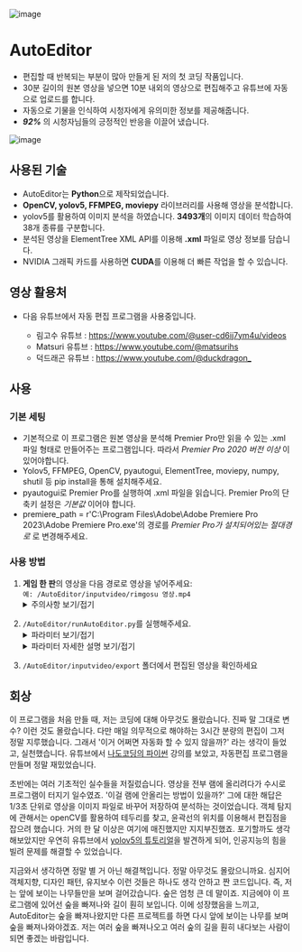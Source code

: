 ![image](https://github.com/rimgosu/AutoEditor/assets/120752098/a6c16f86-0fe8-4456-8112-2abf5d2f40de)

# AutoEditor

- 편집할 때 반복되는 부분이 많아 만들게 된 저의 첫 코딩 작품입니다.
- 30분 길이의 원본 영상을 넣으면 10분 내외의 영상으로 편집해주고 유튜브에 자동으로 업로드를 합니다.
- 자동으로 기물을 인식하여 시청자에게 유의미한 정보를 제공해줍니다.
- _**92%**_ 의 시청자님들의 긍정적인 반응을 이끌어 냈습니다.

![image](https://github.com/rimgosu/AutoEditor/assets/120752098/98e56e45-ed01-4316-ad6d-689eb8a3f3a2)

## 사용된 기술
- AutoEditor는 **Python**으로 제작되었습니다.
- **OpenCV, yolov5, FFMPEG, moviepy** 라이브러리를 사용해 영상을 분석합니다.
- yolov5를 활용하여 이미지 분석을 하였습니다. **3493개**의 이미지 데이터 학습하여 38개 종류를 구분합니다.
- 분석된 영상을 ElementTree XML API를 이용해 **.xml** 파일로 영상 정보를 담습니다.
- NVIDIA 그래픽 카드를 사용하면 **CUDA**를 이용해 더 빠른 작업을 할 수 있습니다.

## 영상 활용처

- 다음 유튜브에서 자동 편집 프로그램을 사용중입니다.

  - 림고수 유튜브 : <https://www.youtube.com/@user-cd6ij7ym4u/videos>
  - Matsuri 유튜브 : <https://www.youtube.com/@matsurihs>
  - 덕드래곤 유튜브 : <https://www.youtube.com/@duckdragon_>


## 사용

### 기본 세팅
- 기본적으로 이 프로그램은 원본 영상을 분석해 Premier Pro만 읽을 수 있는 .xml 파일 형태로 만들어주는 프로그램입니다. 따라서 _Premier Pro 2020 버전 이상_ 이 있어야합니다.
- Yolov5, FFMPEG, OpenCV, pyautogui, ElementTree, moviepy, numpy, shutil 등 pip install을 통해 설치해주세요.
- pyautogui로 Premier Pro를 실행하여 .xml 파일을 읽습니다. Premier Pro의 단축키 설정은 _기본값_ 이어야 합니다.
- premiere_path = r'C:\Program Files\Adobe\Adobe Premiere Pro 2023\Adobe Premiere Pro.exe'의 경로를 _Premier Pro가 설치되어있는 절대경로_ 로 변경해주세요.

### 사용 방법

<ol start="1" data-sourcepos="45:1-46:0" dir="auto">
<li data-sourcepos="45:1-46:0"><strong>게임 한 판</strong>의 영상을 다음 경로로 영상을 넣어주세요: <br><code>예: /AutoEditor/inputvideo/rimgosu 영상.mp4</code></li>

<details>
<summary>주의사항 보기/접기</summary>

 - **.mp4 영상만 허용됩니다.**
 - 영상의 이름은 **'rimgosu', 'matsuri', 'duckdragon' 중 하나를 포함** 해야 정상적으로 동작합니다.
     - ex : `matsuri test.mp4`
 - 여러 영상을 넣어도 정상 동작합니다.
 - export : 편집이 완전히 완료된 영상이 export 폴더에 담깁니다.
 - xmlcache : 분석이 완료된 영상이 .xml 파일로 저장됩니다.
 - wait : 자유롭게 활용해도 되는 여분 폴더입니다. 저는 주로 오류가 나는 영상들을 보관해두었다가 코드를 수정하는 데 사용하는 폴더였습니다.
 - Premier Pro가 실행되는 도중 다른 작업을 하면 오류가 발생할 수 있습니다.

</details>
</ol>
   
<ol start="2" data-sourcepos="45:1-46:0" dir="auto">
<li data-sourcepos="45:1-46:0"><code>/AutoEditor/runAutoEditor.py</code>를 실행해주세요.</li>

<details>
<summary>파라미터 보기/접기</summary>

```
run_autoEditor(    
        current_path,
        video_list,
        input_path,
        exf_path,
        framerate=3,
        res=1/3,
        FRchange=True,
        yoloDetect=True,
        changeXml=True,
        Premiere=True,
        screenshot=True,
        uploadYotube=False, #only False on real running
        display_newminion=True,
        newminion_patchday='_230831',
        shutdown=False
    )
```
</details>

<details>
<summary>파라미터 자세한 설명 보기/접기</summary>

- _runAutoEditor.py 코드 맨 아랫줄_ 에서 각종 설정을 변경할 수 있습니다.
- `FRchange, yoloDetect, changeXml` : **디버그를 위해 필요한 파라미터**이므로 반드시 True로 설정해두어야합니다.
- `framerate` : framerate = 3이 의미하는 것은 1초당 3번의 프레임을 분석하겠다는 뜻입니다. 5로 설정하면 더 정밀한 영상 분석이 가능하나 더 오래걸립니다.
- `res` : ffmpeg로 영상을 얼마나 더 축소할지 정합니다. res를 1로 정하면 원본 영상 그대로를 분석하고, res가 1/3이면 640px*480px 영상으로 만들어 분석합니다.
- `uploadYotube` : 자동으로 영상 업로드를 해주나, 유튜브 정책상 자동으로 올리면 밴을 먹을 수도 있을 것 같아 사용하진 않았습니다.
- `screenshot` : 가끔 전투 페이즈와 고용페이즈를 헷갈리는 경우가 있습니다. 그 때 openCV를 활용하여 처음부터 전투페이즈와 고용 페이즈를 구분하는 스크린샷을 찍습니다.
- `display_newminion` : 기물 정보를 자동으로 표시해줄지에 대한 설정입니다.
- `newminion_patchday` : 새로운 패치가 진행되면 폴더에 새로운 이미지를 추가해주어야합니다. 그 폴더의 이름을 적습니다.
- `shutdown` : 편집이 모두 완료되면 컴퓨터를 끕니다.

</details>
</ol>

3. `/AutoEditor/inputvideo/export` 폴더에서 편집된 영상을 확인하세요


## 회상

이 프로그램을 처음 만들 때, 저는 코딩에 대해 아무것도 몰랐습니다. 진짜 말 그대로 변수? 이런 것도 몰랐습니다. 다만 매일 의무적으로 해야하는 3시간 분량의 편집이 그저 정말 지루했습니다. 그래서 '이거 어쩌면 자동화 할 수 있지 않을까?' 라는 생각이 들었고, 실천했습니다. 유튜브에서 [나도코딩의 파이썬](https://youtu.be/kWiCuklohdY?si=2t6BNg9ZRLJ98gAe) 강의를 보았고, 자동편집 프로그램을 만들며 정말 재밌었습니다.

초반에는 여러 기초적인 실수들을 저질렀습니다. 영상을 전부 램에 올리려다가 수시로 프로그램이 터지기 일수였죠. '이걸 램에 안올리는 방법이 있을까?' 그에 대한 해답은 1/3초 단위로 영상을 이미지 파일로 바꾸어 저장하여 분석하는 것이었습니다. 객체 탐지에 관해서는 openCV를 활용하여 테두리를 찾고, 윤곽선의 위치를 이용해서 편집점을 잡으려 했습니다. 거의 한 달 이상은 여기에 매진했지만 지지부진했죠. 포기할까도 생각해보았지만 우연히 유튜브에서 [yolov5의 튜토리얼](https://youtu.be/T0DO1C8uYP8?si=p1Y0qdGaK4OM4NCr)을 발견하게 되어, 인공지능의 힘을 빌려 문제를 해결할 수 있었습니다.

지금와서 생각하면 정말 별 거 아닌 해결책입니다. 정말 아무것도 몰랐으니까요. 심지어 객체지향, 디자인 패턴, 유지보수 이런 것들은 하나도 생각 안하고 짠 코드입니다. 즉, 저는 앞에 보이는 나무들만을 보며 걸어갔습니다. 숲은 엄청 큰 데 말이죠. 지금에야 이 프로그램에 있어선 숲을 빠져나와 길이 훤히 보입니다. 이에 성장했음을 느끼고, AutoEditor는 숲을 빠져나왔지만 다른 프로젝트를 하면 다시 앞에 보이는 나무를 보며 숲을 빠져나와야겠죠. 저는 여러 숲을 빠져나오고 여러 숲의 길을 훤히 내다보는 사람이 되면 좋겠는 바람입니다.
